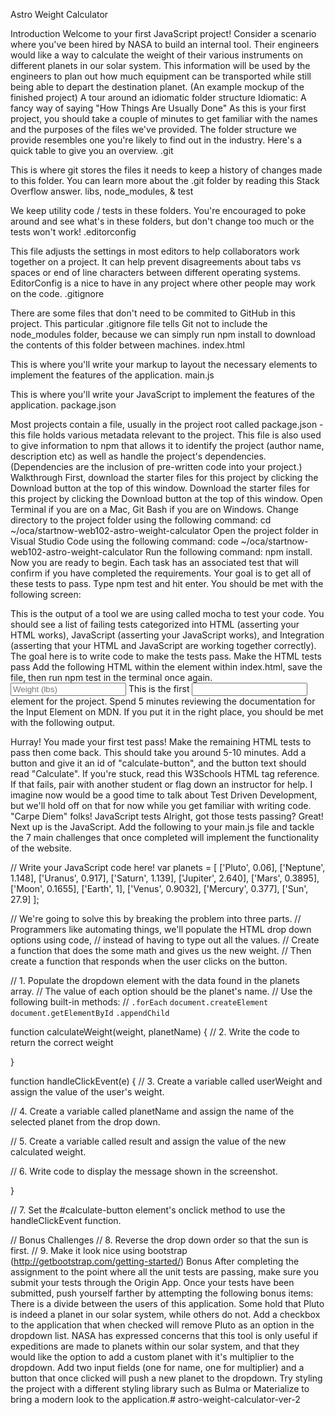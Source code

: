 Astro Weight Calculator

Introduction
Welcome to your first JavaScript project!
Consider a scenario where you've been hired by NASA to build an internal tool. Their engineers would like a way to calculate the weight of their various instruments on different planets in our solar system.
This information will be used by the engineers to plan out how much equipment can be transported while still being able to depart the destination planet.
(An example mockup of the finished project)
A tour around an idiomatic folder structure
Idiomatic: A fancy way of saying "How Things Are Usually Done"
As this is your first project, you should take a couple of minutes to get familiar with the names and the purposes of the files we've provided. The folder structure we provide resembles one you're likely to find out in the industry. Here's a quick table to give you an overview.
.git

This is where git stores the files it needs to keep a history of changes made to this folder. You can learn more about the .git folder by reading this Stack Overflow answer.
libs, node_modules, & test

We keep utility code / tests in these folders. You're encouraged to poke around and see what's in these folders, but don't change too much or the tests won't work!
.editorconfig

This file adjusts the settings in most editors to help collaborators work together on a project. It can help prevent disagreements about tabs vs spaces or end of line characters between different operating systems. EditorConfig is a nice to have in any project where other people may work on the code.
.gitignore

There are some files that don't need to be commited to GitHub in this project. This particular .gitignore file tells Git not to include the node_modules folder, because we can simply run npm install to download the contents of this folder between machines.
index.html

This is where you'll write your markup to layout the necessary elements to implement the features of the application.
main.js

This is where you'll write your JavaScript to implement the features of the application.
package.json

Most projects contain a file, usually in the project root called package.json - this file holds various metadata relevant to the project. This file is also used to give information to npm that allows it to identify the project (author name, description etc) as well as handle the project's dependencies. (Dependencies are the inclusion of pre-written code into your project.)
Walkthrough
First, download the starter files for this project by clicking the Download button at the top of this window.
Download the starter files for this project by clicking the Download button at the top of this window.
Open Terminal if you are on a Mac, Git Bash if you are on Windows.
Change directory to the project folder using the following command: cd ~/oca/startnow-web102-astro-weight-calculator
Open the project folder in Visual Studio Code using the following command: code ~/oca/startnow-web102-astro-weight-calculator
Run the following command: npm install.
Now you are ready to begin. Each task has an associated test that will confirm if you have completed the requirements. Your goal is to get all of these tests to pass. Type npm test and hit enter. You should be met with the following screen:


This is the output of a tool we are using called mocha to test your code. You should see a list of failing tests categorized into HTML (asserting your HTML works), JavaScript (asserting your JavaScript works), and Integration (asserting that your HTML and JavaScript are working together correctly).
The goal here is to write code to make the tests pass.
Make the HTML tests pass
Add the following HTML within the <body> element within index.html, save the file, then run npm test in the terminal once again.
<input id="user-weight" type="text" placeholder="Weight (lbs)" />
This is the first <input> element for the project. Spend 5 minutes reviewing the documentation for the Input Element on MDN.
If you put it in the right place, you should be met with the following output.


Hurray! You made your first test pass!
Make the remaining HTML tests to pass then come back. This should take you around 5-10 minutes.
Add a button and give it an id of "calculate-button", and the button text should read "Calculate".
If you're stuck, read this W3Schools HTML tag reference. If that fails, pair with another student or flag down an instructor for help.
I imagine now would be a good time to talk about Test Driven Development, but we'll hold off on that for now while you get familiar with writing code. "Carpe Diem" folks!
JavaScript tests
Alright, got those tests passing? Great! Next up is the JavaScript.
Add the following to your main.js file and tackle the 7 main challenges that once completed will implement the functionality of the website.

// Write your JavaScript code here!
var planets = [
  ['Pluto', 0.06],
  ['Neptune', 1.148],
  ['Uranus', 0.917],
  ['Saturn', 1.139],
  ['Jupiter', 2.640],
  ['Mars', 0.3895],
  ['Moon', 0.1655],
  ['Earth', 1],
  ['Venus', 0.9032],
  ['Mercury', 0.377],
  ['Sun', 27.9]
];

// We're going to solve this by breaking the problem into three parts.
// Programmers like automating things, we'll populate the HTML drop down options using code,
// instead of having to type out all the values.
// Create a function that does the some math and gives us the new weight.
// Then create a function that responds when the user clicks on the button.

// 1. Populate the dropdown element with the data found in the planets array.
// The value of each option should be the planet's name.
// Use the following built-in methods:
// `.forEach` `document.createElement` `document.getElementById` `.appendChild`



function calculateWeight(weight, planetName) {
  // 2. Write the code to return the correct weight

}

function handleClickEvent(e) {
  // 3. Create a variable called userWeight and assign the value of the user's weight.

  // 4. Create a variable called planetName and assign the name of the selected planet from the drop down.

  // 5. Create a variable called result and assign the value of the new calculated weight.

  // 6. Write code to display the message shown in the screenshot.

}

// 7. Set the #calculate-button element's onclick method to use the handleClickEvent function.

// Bonus Challenges
// 8. Reverse the drop down order so that the sun is first.
// 9. Make it look nice using bootstrap (http://getbootstrap.com/getting-started/)
Bonus
After completing the assignment to the point where all the unit tests are passing, make sure you submit your tests through the Origin App. Once your tests have been submitted, push yourself farther by attempting the following bonus items:
There is a divide between the users of this application. Some hold that Pluto is indeed a planet in our solar system, while others do not. Add a checkbox to the application that when checked will remove Pluto as an option in the dropdown list.
NASA has expressed concerns that this tool is only useful if expeditions are made to planets within our solar system, and that they would like the option to add a custom planet with it's multiplier to the dropdown. Add two input fields (one for name, one for multiplier) and a button that once clicked will push a new planet to the dropdown.
Try styling the project with a different styling library such as Bulma or Materialize to bring a modern look to the application.#   a s t r o - w e i g h t - c a l c u l a t o r - v e r - 2  
 
